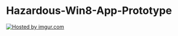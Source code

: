 Hazardous-Win8-App-Prototype
============================

<a href="http://imgur.com/Kb1Xyv7"><img src="http://i.imgur.com/Kb1Xyv7.jpg" title="Hosted by imgur.com" /></a>
